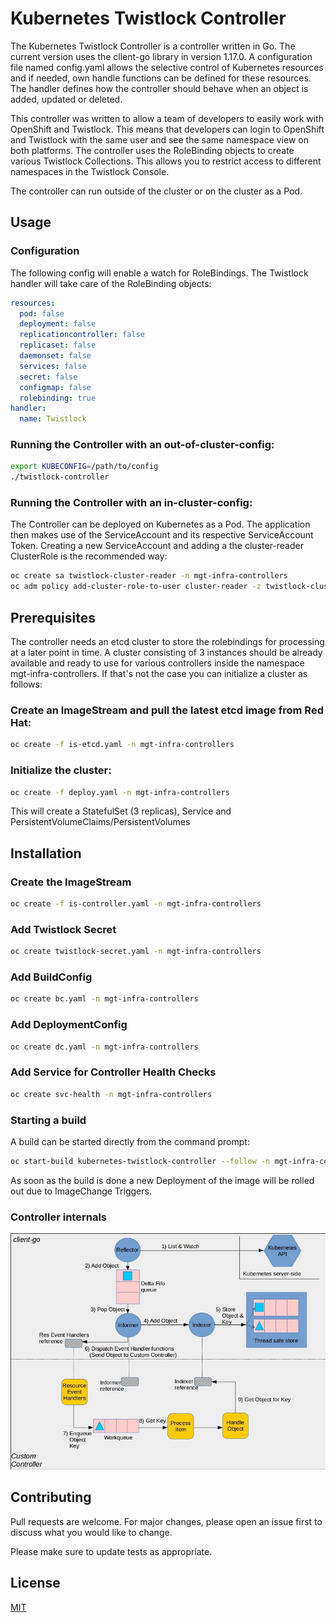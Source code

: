 # Kubernetes Twistlock Controller

The Kubernetes Twistlock Controller is a controller written in Go. The current version uses the client-go library in version 1.17.0.
A configuration file named config.yaml allows the selective control of Kubernetes resources and if needed, own handle functions can be defined for these resources. The handler defines how the controller should behave when an object is added, updated or deleted.

This controller was written to allow a team of developers to easily work with OpenShift and Twistlock. This means that developers can login to OpenShift and Twistlock with the same user and see the same namespace view on both platforms.
The controller uses the RoleBinding objects to create various Twistlock Collections. This allows you to restrict access to different namespaces in the Twistlock Console.

The controller can run outside of the cluster or on the cluster as a Pod.



## Usage

### Configuration

The following config will enable a watch for RoleBindings. The Twistlock handler will take care of the RoleBinding objects:
```yaml
resources:
  pod: false
  deployment: false
  replicationcontroller: false
  replicaset: false
  daemonset: false
  services: false
  secret: false
  configmap: false
  rolebinding: true
handler:
  name: Twistlock
```

### Running the Controller with an out-of-cluster-config:
```bash
export KUBECONFIG=/path/to/config
./twistlock-controller
```

### Running the Controller with an in-cluster-config:
The Controller can be deployed on Kubernetes as a Pod. The application then makes use of the ServiceAccount and its respective ServiceAccount Token.
Creating a new ServiceAccount and adding a the cluster-reader ClusterRole is the recommended way:
```bash
oc create sa twistlock-cluster-reader -n mgt-infra-controllers
oc adm policy add-cluster-role-to-user cluster-reader -z twistlock-cluster-reader -n mgt-infra-controllers
```

## Prerequisites

The controller needs an etcd cluster to store the rolebindings for processing at a later point in time.
A cluster consisting of 3 instances should be already available and ready to use for various controllers inside the namespace mgt-infra-controllers.
If that's not the case you can initialize a cluster as follows:

### Create an ImageStream and pull the latest etcd image from Red Hat:
```bash
oc create -f is-etcd.yaml -n mgt-infra-controllers
```

### Initialize the cluster:
```bash
oc create -f deploy.yaml -n mgt-infra-controllers
```
This will create a StatefulSet (3 replicas), Service and PersistentVolumeClaims/PersistentVolumes 

## Installation

### Create the ImageStream
```bash
oc create -f is-controller.yaml -n mgt-infra-controllers
```

### Add Twistlock Secret
```bash
oc create twistlock-secret.yaml -n mgt-infra-controllers
```

### Add BuildConfig
```bash
oc create bc.yaml -n mgt-infra-controllers
```

### Add DeploymentConfig
```bash
oc create dc.yaml -n mgt-infra-controllers
```

### Add Service for Controller Health Checks
```bash
oc create svc-health -n mgt-infra-controllers
```

### Starting a build
A build can be started directly from the command prompt:
```bash
oc start-build kubernetes-twistlock-controller --follow -n mgt-infra-controllers
```
As soon as the build is done a new Deployment of the image will be rolled out due to ImageChange Triggers.

### Controller internals
![alt text](https://raw.githubusercontent.com/mdnix/openshift-twistlock-controller/master/drawing/architecture.jpeg)

## Contributing
Pull requests are welcome. For major changes, please open an issue first to discuss what you would like to change.

Please make sure to update tests as appropriate.

## License
[MIT](https://choosealicense.com/licenses/mit/)
